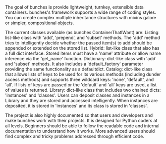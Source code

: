 The goal of bunches is provide lightweight, turnkey, extensible data containers.
bunches's framework supports a wide range of coding styles. You can create 
complex multiple inheritance structures with mixins galore or simpler, 
compositional objects.

The current classes available (as bunches.ContainerThatIWant) are:
    Listing: list-like class with 'add', 'prepend', and 'subset' methods. The
        'add' method tries to intelligently decide whether the passed item(s)
        to add should be appended or extended on the stored list.
    Hybrid: list-like class that also has a full dict interface. Stored items
        must have a 'name' attribute or allow name inference via the 'get_name'
        function.
    Dictionary: dict-like class with 'add' and 'subset' methods. It also 
        includes a 'default_factory' parameter providing the same functionality
        as a defaultdict.
    Catalog: dict-like class that allows lists of keys to be used for its
        various methods (including dunder access methods) and supports three
        wildcard keys: 'none', 'default', and 'all'. If lists of keys are 
        passed or the 'default' and 'all' keys are used, a list of values is
        returned.
    Library: dict-like class that includes two chained dicts: 'instances' and
        'classes'. Users can deposit classes and instances in a Library and
        they are stored and accessed intelligently. When instances are 
        deposited, it is stored in 'instances' and its class is stored in 
        'classes'.

The project is also highly documented so that users and developers and make
bunches work with their projects. It is designed for Python coders at all 
levels. Beginners should be able to follow the readable code and internal
documentation to understand how it works. More advanced users should find
complex and tricky problems addressed through efficient code.
